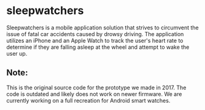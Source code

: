 # sleepwatchers
Sleepwatchers is a mobile application solution that strives to circumvent the issue of fatal car accidents caused by drowsy driving. The application utilizes an iPhone and an Apple Watch to track the user's heart rate to determine if they are falling asleep at the wheel and attempt to wake the user up.

## Note:
This is the original source code for the prototype we made in 2017. The code is outdated and likely does not work on newer firmware. We are currently working on a full recreation for Android smart watches.

